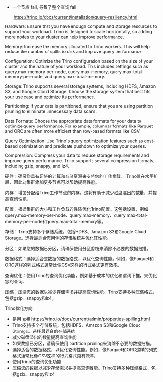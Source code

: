 - 一个节点 fail, 导致了整个查询 fail 

    ​     https://trino.io/docs/current/installation/query-resiliency.html



Hardware: Ensure that you have enough compute and storage resources to support your workload. Trino is designed to scale horizontally, so adding more nodes to your cluster can help improve performance.

Memory: Increase the memory allocated to Trino workers. This will help reduce the number of spills to disk and improve query performance.

Configuration: Optimize the Trino configuration based on the size of your cluster and the nature of your workload. This includes settings such as query.max-memory-per-node, query.max-memory, query.max-total-memory-per-node, and query.max-total-memory.

Storage: Trino supports several storage systems, including HDFS, Amazon S3, and Google Cloud Storage. Choose the storage system that best fits your use case and optimize its performance.

Partitioning: If your data is partitioned, ensure that you are using partition pruning to eliminate unnecessary data scans.

Data Formats: Choose the appropriate data formats for your data to optimize query performance. For example, columnar formats like Parquet and ORC are often more efficient than row-based formats like CSV.

Query Optimization: Use Trino's query optimization features such as cost-based optimization and predicate pushdown to optimize your queries.

Compression: Compress your data to reduce storage requirements and improve query performance. Trino supports several compression formats, including gzip, snappy, and lz4.



硬件：确保您具有足够的计算和存储资源来支持您的工作负载。 Trino旨在水平扩展，因此向集群添加更多节点可以帮助提高性能。

内存：增加分配给Trino工作节点的内存。这将有助于减少磁盘溢出的数量，并提高查询性能。

配置：根据集群的大小和工作负载的性质优化Trino配置。这包括设置，例如query.max-memory-per-node、query.max-memory、query.max-total-memory-per-node和query.max-total-memory等。

存储：Trino支持多个存储系统，包括HDFS、Amazon S3和Google Cloud Storage。选择最适合您用例的存储系统并优化其性能。

分区：如果您的数据已分区，请确保使用分区剪枝来消除不必要的数据扫描。

数据格式：选择适合您数据的数据格式，以优化查询性能。例如，像Parquet和ORC这样的列式格式通常比像CSV这样的行式格式更有效率。

查询优化：使用Trino的查询优化功能，例如基于成本的优化和谓词下推，来优化您的查询。

压缩：压缩您的数据以减少存储需求并提高查询性能。Trino支持多种压缩格式，包括gzip、snappy和lz4。



Trino优化方向

- 是用 spill  https://trino.io/docs/current/admin/properties-spilling.html
- Trino支持多个存储系统，包括HDFS、Amazon S3和Google Cloud Storage。选择最适合的存储系统
- 减少磁盘溢出的数量提高查询性能
- 如果数据已分区，请确保使用 partition pruning来消除不必要的数据扫描。
- 选择适合的数据格式，以优化查询性能。例如，像Parquet和ORC这样的列式格式通常比像CSV这样的行式格式更有效率。
- 使用Trino的查询优化功能
- 压缩您的数据以减少存储需求并提高查询性能。Trino支持多种压缩格式，包括gzip、snappy和lz4

